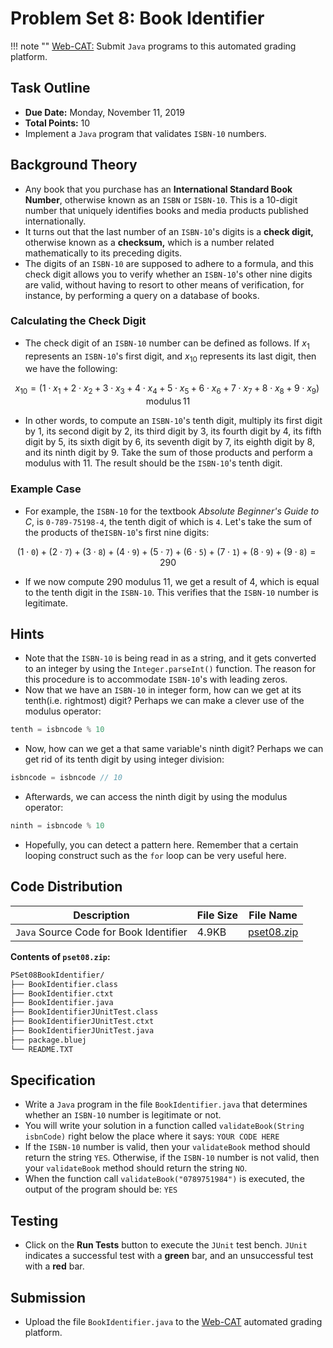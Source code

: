 # Problem Set 8: Book Identifier

!!! note ""
    [Web-CAT:](http://ec2-54-65-207-33.ap-northeast-1.compute.amazonaws.com:8080/Web-CAT/WebObjects/Web-CAT.woa) Submit `Java` programs to this automated grading platform.

## Task Outline
+ **Due Date:** Monday, November 11, 2019
+ **Total Points:** 10
+ Implement a `Java` program that validates `ISBN-10` numbers.

## Background Theory
+ Any book that you purchase has an **International Standard Book Number**, otherwise known as an `ISBN` or `ISBN-10`. This is a 10-digit number that uniquely identifies books and media products published internationally.
+ It turns out that the last number of an `ISBN-10`'s digits is a **check digit,** otherwise known as a **checksum,** which is a number related mathematically to its preceding digits. 
+ The digits of an `ISBN-10` are supposed to adhere to a formula, and this check digit allows you to verify whether an `ISBN-10`'s other nine digits are valid, without having to resort to other means of verification, for instance, by performing a query on a database of books.

### Calculating the Check Digit
+ The check digit of an `ISBN-10` number can be defined as follows. If $x_1$ represents an `ISBN-10`'s first digit, and $x_{10}$ represents its last digit, then we have the following:

$$
x_{10} = (1 \cdot x_1 + 2 \cdot x_2 + 3 \cdot x_3 + 4 \cdot x_4 + 5 \cdot x_5 + 6 \cdot x_6 + 7 \cdot x_7 + 8 \cdot x_8 + 9 \cdot x_9)\, \mbox{modulus}\, 11
$$

+ In other words, to compute an `ISBN-10`'s tenth digit, multiply its first digit by 1, its second digit by 2, its third digit by 3, its fourth digit by 4, its fifth digit by 5, its sixth digit by 6, its seventh digit by 7, its eighth digit by 8, and its ninth digit by 9. Take the sum of those products and perform a modulus with 11. The result should be the `ISBN-10`'s tenth digit.

### Example Case
+ For example, the `ISBN-10` for the textbook *Absolute Beginner's Guide to C*, is `0-789-75198-4`, the tenth digit of which is `4`. Let's take the sum of the products of the`ISBN-10`'s first nine digits:

$$
(1 \cdot \texttt{0}) + (2 \cdot \texttt{7}) + (3 \cdot \texttt{8}) + (4 \cdot \texttt{9}) + (5 \cdot \texttt{7}) + (6 \cdot \texttt{5}) + (7 \cdot \texttt{1}) + (8 \cdot \texttt{9}) + (9 \cdot \texttt{8}) = 290
$$

+ If we now compute 290 modulus 11, we get a result of 4, which is equal to the tenth digit in the `ISBN-10`. This verifies that the `ISBN-10` number is legitimate.

## Hints
+ Note that the `ISBN-10` is being read in as a string, and it gets converted to an integer by using the `Integer.parseInt()` function. The reason for this procedure is to accommodate `ISBN-10`'s with leading zeros.
+ Now that we have an `ISBN-10` in integer form, how can we get at its tenth(i.e. rightmost) digit? Perhaps we can make a clever use of the modulus operator:
```Java
tenth = isbncode % 10
```
+ Now, how can we get a that same variable's ninth digit? Perhaps we can get rid of its tenth digit by using integer division:
```Java
isbncode = isbncode // 10
```
+ Afterwards, we can access the ninth digit by using the modulus operator:
```Java
ninth = isbncode % 10
```
+ Hopefully, you can detect a pattern here. Remember that a certain looping construct such as the `for` loop can be very useful here.

## Code Distribution
Description | File Size | File Name
----------- | --------- | ---------
`Java` Source Code for Book Identifier | 4.9KB | [pset08.zip](/csa/zip/pset08.zip)

**Contents of `pset08.zip`:**
```bash
PSet08BookIdentifier/
├── BookIdentifier.class
├── BookIdentifier.ctxt
├── BookIdentifier.java
├── BookIdentifierJUnitTest.class
├── BookIdentifierJUnitTest.ctxt
├── BookIdentifierJUnitTest.java
├── package.bluej
└── README.TXT
```

## Specification
+ Write a `Java` program in the file `BookIdentifier.java` that determines whether an `ISBN-10` number is legitimate or not.
+ You will write your solution in a function called `validateBook(String isbnCode)` right below the place where it says: `YOUR CODE HERE`
+ If the `ISBN-10` number is valid, then your `validateBook` method should return the string `YES`. Otherwise, if the `ISBN-10` number is not valid, then your `validateBook` method should return the string `NO`.
+ When the function call `validateBook("0789751984")` is executed, the output of the program should be: `YES`

## Testing
+ Click on the **Run Tests** button to execute the `JUnit` test bench. `JUnit` indicates a successful test with a **green** bar, and an unsuccessful test with a **red** bar.

## Submission
+ Upload the file `BookIdentifier.java` to the [Web-CAT](http://ec2-54-65-207-33.ap-northeast-1.compute.amazonaws.com:8080/Web-CAT/WebObjects/Web-CAT.woa) automated grading platform.

